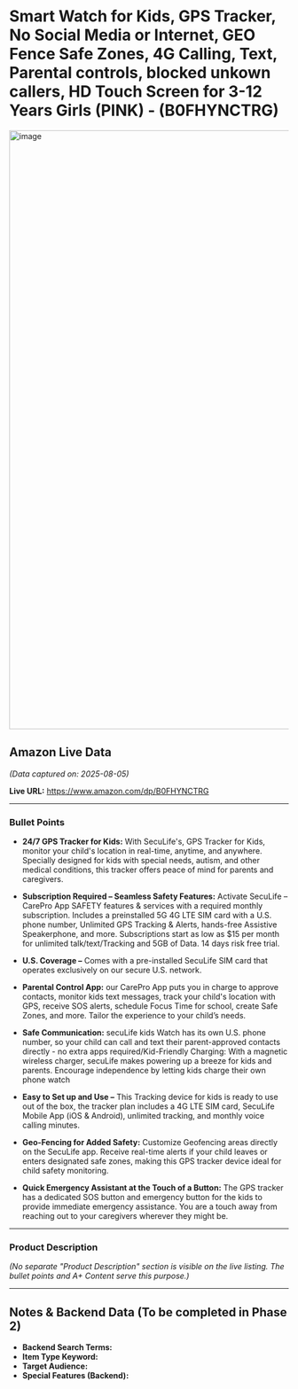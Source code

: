 # Smart Watch for Kids, GPS Tracker, No Social Media or Internet, GEO Fence Safe Zones, 4G Calling, Text, Parental controls, blocked unkown callers, HD Touch Screen for 3-12 Years Girls (PINK) - (B0FHYNCTRG)

<img width="1500" height="1081" alt="image" src="https://github.com/user-attachments/assets/01e7ca62-57fc-4186-8c5f-5c0e5fd19749" />

## Amazon Live Data
*(Data captured on: 2025-08-05)*

**Live URL:** https://www.amazon.com/dp/B0FHYNCTRG


---

### Bullet Points

- **24/7 GPS Tracker for Kids:** With SecuLife's, GPS Tracker for Kids, monitor your child's location in real-time, anytime, and anywhere. Specially designed for kids with special needs, autism, and other medical conditions, this tracker offers peace of mind for parents and caregivers.

- **Subscription Required – Seamless Safety Features:** Activate SecuLife – CarePro App SAFETY features & services with a required monthly subscription. Includes a preinstalled 5G 4G LTE SIM card with a U.S. phone number, Unlimited GPS Tracking & Alerts, hands-free Assistive Speakerphone, and more. Subscriptions start as low as $15 per month for unlimited talk/text/Tracking and 5GB of Data. 14 days risk free trial.

- **U.S. Coverage –** Comes with a pre-installed SecuLife SIM card that operates exclusively on our secure U.S. network.

- **Parental Control App:** our CarePro App puts you in charge to approve contacts, monitor kids text messages, track your child's location with GPS, receive SOS alerts, schedule Focus Time for school, create Safe Zones, and more. Tailor the experience to your child’s needs.

- **Safe Communication:** secuLife kids Watch has its own U.S. phone number, so your child can call and text their parent-approved contacts directly - no extra apps required/Kid-Friendly Charging: With a magnetic wireless charger, secuLife makes powering up a breeze for kids and parents. Encourage independence by letting kids charge their own phone watch

- **Easy to Set up and Use –** This Tracking device for kids is ready to use out of the box, the tracker plan includes a 4G LTE SIM card, SecuLife Mobile App (iOS & Android), unlimited tracking, and monthly voice calling minutes.

- **Geo-Fencing for Added Safety:** Customize Geofencing areas directly on the SecuLife app. Receive real-time alerts if your child leaves or enters designated safe zones, making this GPS tracker device ideal for child safety monitoring.

- **Quick Emergency Assistant at the Touch of a Button:** The GPS tracker has a dedicated SOS button and emergency button for the kids to provide immediate emergency assistance. You are a touch away from reaching out to your caregivers wherever they might be.

---

### Product Description

*(No separate "Product Description" section is visible on the live listing. The bullet points and A+ Content serve this purpose.)*

---
## Notes & Backend Data (To be completed in Phase 2)

- **Backend Search Terms:**
- **Item Type Keyword:**
- **Target Audience:**
- **Special Features (Backend):**
